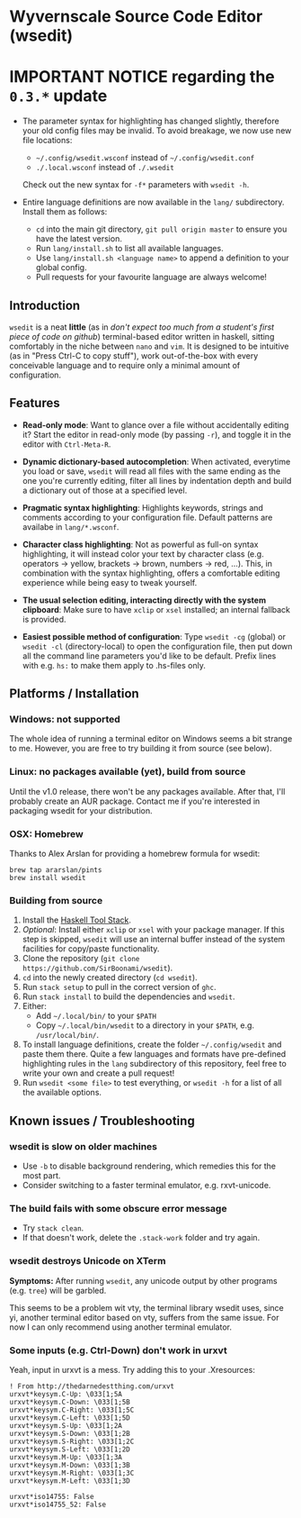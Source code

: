 # Wyvernscale Source Code Editor (wsedit)

# IMPORTANT NOTICE regarding the `0.3.*` update

* The parameter syntax for highlighting has changed slightly, therefore your old
  config files may be invalid.  To avoid breakage, we now use new file locations:

  * `~/.config/wsedit.wsconf` instead of `~/.config/wsedit.conf`
  * `./.local.wsconf` instead of `./.wsedit`

  Check out the new syntax for `-f*` parameters with `wsedit -h`.

* Entire language definitions are now available in the `lang/` subdirectory.
  Install them as follows:

  * `cd` into the main git directory, `git pull origin master` to ensure you
    have the latest version.
  * Run `lang/install.sh` to list all available languages.
  * Use `lang/install.sh <language name>` to append a definition to your
    global config.
  * Pull requests for your favourite language are always welcome!

## Introduction

`wsedit` is a neat **little** (as in *don't expect too much from a student's
first piece of code on github*) terminal-based editor written in haskell,
sitting comfortably in the niche between `nano` and `vim`.  It is designed to be
intuitive (as in "Press Ctrl-C to copy stuff"), work out-of-the-box with every
conceivable language and to require only a minimal amount of configuration.

## Features

* __Read-only mode__: Want to glance over a file without accidentally editing
  it?  Start the editor in read-only mode (by passing `-r`), and toggle it in
  the editor with `Ctrl-Meta-R`.

* __Dynamic dictionary-based autocompletion__: When activated, everytime you
  load or save, `wsedit` will read all files with the same ending as the one
  you're currently editing, filter all lines by indentation depth and build a
  dictionary out of those at a specified level.

* __Pragmatic syntax highlighting__: Highlights keywords, strings and comments
  according to your configuration file.  Default patterns are availabe in
  `lang/*.wsconf`.

* __Character class highlighting__: Not as powerful as full-on syntax
  highlighting, it will instead color your text by character class (e.g.
  operators -> yellow, brackets -> brown, numbers -> red, ...).  This, in
  combination with the syntax highlighting, offers a comfortable editing
  experience while being easy to tweak yourself.

* __The usual selection editing, interacting directly with the system
  clipboard__: Make sure to have `xclip` or `xsel` installed; an internal
  fallback is provided.

* __Easiest possible method of configuration__: Type `wsedit -cg` (global) or
  `wsedit -cl` (directory-local) to open the configuration file, then put down
  all the command line parameters you'd like to be default.  Prefix lines with
  e.g. `hs:` to make them apply to .hs-files only.

## Platforms / Installation

### Windows: not supported

The whole idea of running a terminal editor on Windows seems a bit strange to
me.  However, you are free to try building it from source (see below).

### Linux: no packages available (yet), build from source

Until the v1.0 release, there won't be any packages available.  After that, I'll
probably create an AUR package.  Contact me if you're interested in packaging
wsedit for your distribution.

### OSX: Homebrew

Thanks to Alex Arslan for providing a homebrew formula for wsedit:

    brew tap ararslan/pints
    brew install wsedit

### Building from source

1. Install the
   [Haskell Tool Stack](http://docs.haskellstack.org/en/stable/README/).
2. *Optional*: Install either `xclip` or `xsel` with your package manager.  If
   this step is skipped, `wsedit` will use an internal buffer instead of the
   system facilities for copy/paste functionality.
3. Clone the repository (`git clone https://github.com/SirBoonami/wsedit`).
4. `cd` into the newly created directory (`cd wsedit`).
5. Run `stack setup` to pull in the correct version of `ghc`.
6. Run `stack install` to build the dependencies and `wsedit`.
7. Either:
    * Add `~/.local/bin/` to your `$PATH`
    * Copy `~/.local/bin/wsedit` to a directory in your `$PATH`, e.g.
      `/usr/local/bin/`.
8. To install language definitions, create the folder `~/.config/wsedit` and
   paste them there.  Quite a few languages and formats have pre-defined
   highlighting rules in the `lang` subdirectory of this repository, feel free
   to write your own and create a pull request!
9. Run `wsedit <some file>` to test everything, or `wsedit -h` for a list of all
   the available options.

## Known issues / Troubleshooting

### wsedit is slow on older machines

  * Use `-b` to disable background rendering, which remedies this for the most
    part.
  * Consider switching to a faster terminal emulator, e.g. rxvt-unicode.

### The build fails with some obscure error message

  * Try `stack clean`.
  * If that doesn't work, delete the `.stack-work` folder and try again.

### wsedit destroys Unicode on XTerm

__Symptoms:__ After running `wsedit`, any unicode output by other programs (e.g.
`tree`) will be garbled.

This seems to be a problem wit vty, the terminal library wsedit uses, since
yi, another terminal editor based on vty, suffers from the same issue. For now I
can only recommend using another terminal emulator.

### Some inputs (e.g. Ctrl-Down) don't work in urxvt

Yeah, input in urxvt is a mess. Try adding this to your .Xresources:

    ! From http://thedarnedestthing.com/urxvt
    urxvt*keysym.C-Up: \033[1;5A
    urxvt*keysym.C-Down: \033[1;5B
    urxvt*keysym.C-Right: \033[1;5C
    urxvt*keysym.C-Left: \033[1;5D
    urxvt*keysym.S-Up: \033[1;2A
    urxvt*keysym.S-Down: \033[1;2B
    urxvt*keysym.S-Right: \033[1;2C
    urxvt*keysym.S-Left: \033[1;2D
    urxvt*keysym.M-Up: \033[1;3A
    urxvt*keysym.M-Down: \033[1;3B
    urxvt*keysym.M-Right: \033[1;3C
    urxvt*keysym.M-Left: \033[1;3D

    urxvt*iso14755: False
    urxvt*iso14755_52: False
